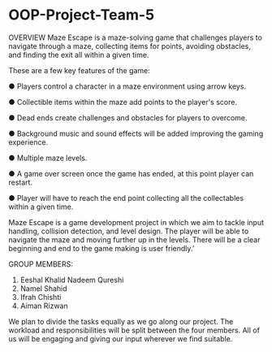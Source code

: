 # OOP-Project-Team-5

OVERVIEW
Maze Escape is a maze-solving game that challenges players to navigate through a maze, collecting items for points, avoiding obstacles, and finding the exit all within a given time.
 
These are a few key features of the game:

● Players control a character in a maze environment using arrow keys.

● Collectible items within the maze add points to the player's score.

● Dead ends create challenges and obstacles for players to overcome.

● Background music and sound effects will be added improving the gaming experience.

● Multiple maze levels.

● A game over screen once the game has ended, at this point player can restart.

● Player will have to reach the end point collecting all the collectables within a given time.

 
Maze Escape is a game development project in which we aim to tackle input handling, collision detection, and level design. The player will be able to navigate the maze and moving further up in the levels. There will be a clear beginning and end to the game making is user friendly.’
 
GROUP MEMBERS:
1. Eeshal Khalid Nadeem Qureshi
2. Namel Shahid
3. Ifrah Chishti
4. Aiman Rizwan
   
We plan to divide the tasks equally as we go along our project. The workload and responsibilities will be split between the four members. All of us will be engaging and giving our input wherever we find suitable.
